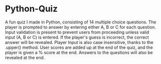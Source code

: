 # Python-Quiz
A fun quiz I made in Python, consisting of 14 multiple choice questions.
The player is prompted to answer by entering either A, B or C for each question. 
Input validation is present to prevent users from proceeding unless valid input (A, B or C) is entered.
If the player's guess is incorrect, the correct answer will be revealed.
Player Input is also case insensitive, thanks to the .upper() method.
User scores are added up at the end of the quiz, and the player is given a % score at the end.
Answers to the questions will also be revealed at the end.
